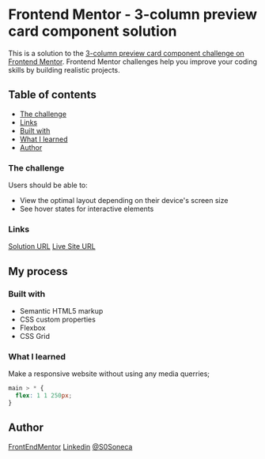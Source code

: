 # Frontend Mentor - 3-column preview card component solution

This is a solution to the [3-column preview card component challenge on Frontend Mentor](https://www.frontendmentor.io/challenges/3column-preview-card-component-pH92eAR2-). Frontend Mentor challenges help you improve your coding skills by building realistic projects.

## Table of contents

- [The challenge](#the-challenge)
- [Links](#links)
- [Built with](#built-with)
- [What I learned](#what-i-learned)
- [Author](#author)

### The challenge

Users should be able to:

- View the optimal layout depending on their device's screen size
- See hover states for interactive elements

### Links

[Solution URL](https://www.frontendmentor.io/solutions/responsive-using-flexgrow-and-shrink-GMcTINdIQ)
[Live Site URL](https://sones-100days.netlify.app/day21to30/3columncard/)

## My process

### Built with

- Semantic HTML5 markup
- CSS custom properties
- Flexbox
- CSS Grid

### What I learned

Make a responsive website without using any media querries;

```css
main > * {
  flex: 1 1 250px;
}
```

## Author

[FrontEndMentor](https://www.frontendmentor.io/profile/S0NES)
[Linkedin](https://www.linkedin.com/in/scarabelli/)
[@S0Soneca](https://www.twitter.com/S0Soneca)
